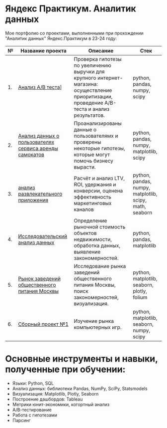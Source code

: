 ﻿# Яндекс Практикум. Аналитик данных
Мое портфолио со проектами, выполненными при прохождении "Аналитик данных" Яндекс.Практикум в 23-24 году:

| №   | Название проекта               | Описание                                                     | Стек                                                         |
|-----| -------------------------------| ------------------------------------------------------------ | ------------------------------------------------------------ |
| 1. | [Анализ А/В теста]([Анализ_данных_АВ_теста.ipynb)]| Проверка гипотезы по увеличению выручки для крупного интернет-магазина: осуществление приоритизации, проведение A/B-теста и анализ результатов. | python, pandas, numpy, scipy |
| 2. | [Анализ данных о пользователях сервиса аренды самокатов](Анализ_пользователей_сервиса_самокатов.ipynb) | Проанализированы данные о пользователямх и проверены некоторые гипотезы, которые могут помочь бизнесу вырасти.  | python, pandas, numpy, matplotlib, scipy |
| 3. | [анализ развлекательного приложения](Анализ_развлекательного_приложения_Procrastinate_Pro+.ipynb) | Расчёт и анализ LTV, ROI, удержания и конверсии, оценена эффективность маркетинговых каналов| python, pandas, numpy, matplotlib, scipy, math, seaborn |
| 4. | [Исследовательский анализ данных](https://github.com/konstantin-novikov/yandex_practicum_da/tree/main/10.%20%D0%A1%D0%BE%D0%B7%D0%B4%D0%B0%D0%BD%D0%B8%D0%B5%20%D0%B4%D0%B0%D1%88%D0%B1%D0%BE%D1%80%D0%B4%D0%B0%20%D0%BF%D0%BE%20%D0%BF%D0%BE%D0%BB%D1%8C%D0%B7%D0%BE%D0%B2%D0%B0%D1%82%D0%B5%D0%BB%D1%8C%D1%81%D0%BA%D0%B8%D0%BC%20%D1%81%D0%BE%D0%B1%D1%8B%D1%82%D0%B8%D1%8F%D0%BC%20%D0%B4%D0%BB%D1%8F%20%D0%B0%D0%B3%D1%80%D0%B5%D0%B3%D0%B0%D1%82%D0%BE%D1%80%D0%B0)| Определение рыночной стоимость объектов недвижимости, обработка данных, выявление закономерностей.| python, pandas, matplotlib |
| 5. | [Рынок заведений общественного питания Москвы](Рынок_заведений_общественного_питания_Москвы.ipynb)| Исследование рынка заведений общественного питания Москвы, поиск закономерностей, визуализация.| python, matplotlib, seaborn, plotly, folium|
| 6. | [Сборный проект №1](Сборный_проект_№1.ipynb)| Изучение рынка компьютерных игр.| python, matplotlib, seaborn, numpy, scipy |




# Основные инструменты и навыки, полученные при обучении:
* Языки: Python, SQL
* Анализ данных: библиотеки Pandas, NumPy, SciPy, Statsmodels
* Визуализация: Matplotlib, Plotly, Seaborn
* Построение дашбордов: Tableau
* Метрики юнит-экономики, когортный анализ
* А/В-тестирование
* Работа с гипотезами
* Парсинг
